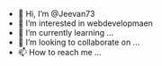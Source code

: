 - 👋 Hi, I’m @Jeevan73
- 👀 I’m interested in webdevelopmaen
- 🌱 I’m currently learning ...
- 💞️ I’m looking to collaborate on ...
- 📫 How to reach me ...

<!---
Jeevan73/Jeevan73 is a ✨ special ✨ repository because its `README.md` (this file) appears on your GitHub profile.
You can click the Preview link to take a look at your changes.
--->
